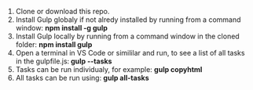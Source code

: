 1. Clone or download this repo.
2. Install Gulp globaly if not alredy installed by running from a command window: <strong>npm install -g gulp</strong>
3. Install Gulp locally by running from a command window in the cloned folder: <strong>npm install gulp</strong>
4. Open a terminal in VS Code or simililar and run, to see a list of all tasks in the gulpfile.js:<strong> gulp --tasks</strong>
5. Tasks can be run individualy, for example: <strong>gulp copyhtml</strong>
6. All tasks can be run using: <strong>gulp all-tasks</strong>
